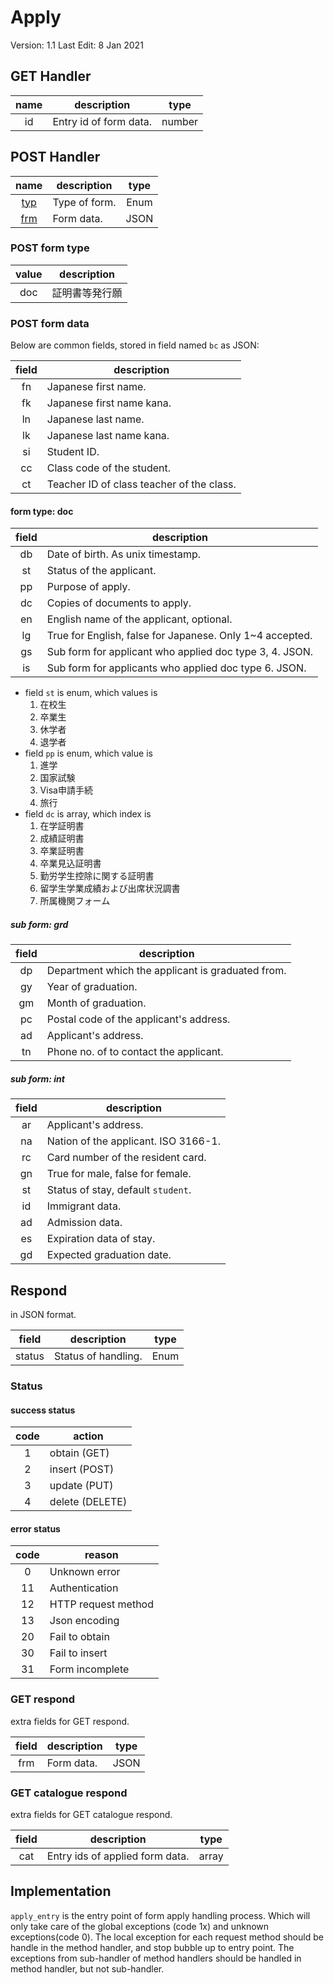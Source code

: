 # Apply

Version: 1.1
Last Edit: 8 Jan 2021

## GET Handler

| name  | description            |  type  |
| :---: | ---------------------- | :----: |
|  id   | Entry id of form data. | number |

## POST Handler

|          name          | description   | type  |
| :--------------------: | ------------- | :---: |
| [typ](#post-form-type) | Type of form. | Enum  |
| [frm](#post-form-data) | Form data.    | JSON  |

### POST form type

| value | description    |
| :---: | -------------- |
|  doc  | 証明書等発行願 |

### POST form data

Below are common fields, stored in field named `bc` as JSON:

| field | description                               |
| :---: | ----------------------------------------- |
|  fn   | Japanese first name.                      |
|  fk   | Japanese first name kana.                 |
|  ln   | Japanese last name.                       |
|  lk   | Japanese last name kana.                  |
|  si   | Student ID.                               |
|  cc   | Class code of the student.                |
|  ct   | Teacher ID of class teacher of the class. |

#### form type: doc

| field | description                                              |
| :---: | -------------------------------------------------------- |
|  db   | Date of birth. As unix timestamp.                        |
|  st   | Status of the applicant.                                 |
|  pp   | Purpose of apply.                                        |
|  dc   | Copies of documents to apply.                            |
|  en   | English name of the applicant, optional.                 |
|  lg   | True for English, false for Japanese. Only 1~4 accepted. |
|  gs   | Sub form for applicant who applied doc type 3, 4. JSON.  |
|  is   | Sub form for applicants who applied doc type 6. JSON.    |

- field `st` is enum, which values is
    1. 在校生
    2. 卒業生
    3. 休学者
    4. 退学者
- field `pp` is enum, which value is
    1. 進学
    2. 国家試験
    3. Visa申請手続
    4. 旅行
- field `dc` is array, which index is
    1. 在学証明書
    2. 成績証明書
    3. 卒業証明書
    4. 卒業見込証明書
    5. 勤労学生控除に関する証明書
    6. 留学生学業成績および出席状況調書
    7. 所属機関フォーム

##### sub form: grd

| field | description                                       |
| :---: | ------------------------------------------------- |
|  dp   | Department which the applicant is graduated from. |
|  gy   | Year of graduation.                               |
|  gm   | Month of graduation.                              |
|  pc   | Postal code of the applicant's address.           |
|  ad   | Applicant's address.                              |
|  tn   | Phone no. of to contact the applicant.            |

##### sub form: int

| field | description                          |
| :---: | ------------------------------------ |
|  ar   | Applicant's address.                 |
|  na   | Nation of the applicant. ISO 3166-1. |
|  rc   | Card number of the resident card.    |
|  gn   | True for male, false for female.     |
|  st   | Status of stay, default `student`.   |
|  id   | Immigrant data.                      |
|  ad   | Admission data.                      |
|  es   | Expiration data of stay.             |
|  gd   | Expected graduation date.            |

## Respond

in JSON format.

| field  | description         | type  |
| :----: | ------------------- | :---: |
| status | Status of handling. | Enum  |

### Status

#### success status

| code  | action          |
| :---: | --------------- |
|   1   | obtain (GET)    |
|   2   | insert (POST)   |
|   3   | update (PUT)    |
|   4   | delete (DELETE) |

#### error status

| code  | reason              |
| :---: | ------------------- |
|   0   | Unknown error       |
|  11   | Authentication      |
|  12   | HTTP request method |
|  13   | Json encoding       |
|  20   | Fail to obtain      |
|  30   | Fail to insert      |
|  31   | Form incomplete     |

### GET respond

extra fields for GET respond.

| field | description | type  |
| :---: | ----------- | :---: |
|  frm  | Form data.  | JSON  |

### GET catalogue respond

extra fields for GET catalogue respond.

| field | description                     | type  |
| :---: | ------------------------------- | :---: |
|  cat  | Entry ids of applied form data. | array |

## Implementation

`apply_entry` is the entry point of form apply handling process. Which will only take care of the global exceptions (code 1x) and unknown exceptions(code 0).
The local exception for each request method should be handle in the method handler, and stop bubble up to entry point.
The exceptions from sub-handler of method handlers should be handled in method handler, but not sub-handler.
